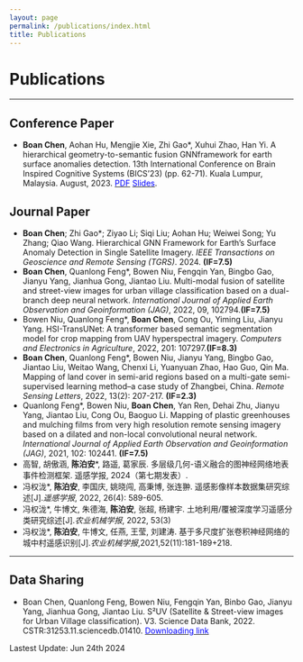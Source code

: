 ```yaml
---
layout: page
permalink: /publications/index.html
title: Publications
---
```


# Publications


<!-- &nbsp;  [中文 (Chinese Version)](https://caihanlin.com/publications-zh/) -->

<!-- ## Undergrad Thesis

- [Industrial Inspection System based on Intelligent IoT and Bionic Quadruped Robot](https://caihanlin.com/mypaper/thesis/IP-thesis.pdf). **Hanlin Cai** (Advisor: Zhezhuang Xu). Industrial Placement Thesis in Huading Tech and IACTIP Lab.  -->

---
## Conference Paper

- **Boan Chen**, Aohan Hu, Mengjie Xie, Zhi Gao*, Xuhui Zhao, Han Yi. A hierarchical geometry-to-semantic fusion GNNframework for earth surface anomalies detection. 13th International Conference on Brain Inspired Cognitive Systems (BICS’23) (pp. 62-71). Kuala Lumpur, Malaysia. August, 2023. 
[<span style="color: blue;">PDF</span>](https://cbachen1997.github.io/mypaper/conference/BICS_2023_paper_10_CameraReady.pdf) [<span style="color: blue;">Slides</span>](https://https://cbachen1997.github.io/mypaper/slides/BICS_2023.pdf).

## Journal Paper
- **Boan Chen**; Zhi Gao\*; Ziyao Li; Siqi Liu; Aohan Hu; Weiwei Song; Yu Zhang; Qiao Wang. Hierarchical GNN Framework for Earth’s Surface Anomaly Detection in Single Satellite Imagery. *IEEE Transactions on Geoscience and Remote Sensing (TGRS)*. 2024. **(IF=7.5)**
- **Boan Chen**, Quanlong Feng\*, Bowen Niu, Fengqin Yan, Bingbo Gao, Jianyu Yang, Jianhua Gong, Jiantao Liu. Multi-modal fusion of satellite and street-view images for urban village classification based on a dual-branch deep neural network. *International Journal of Applied Earth Observation and Geoinformation (JAG)*, 2022, 09, 102794.**(IF=7.5)**
- Bowen Niu, Quanlong Feng\*, **Boan Chen**, Cong Ou, Yiming Liu, Jianyu Yang. HSI-TransUNet: A transformer based semantic segmentation model for crop mapping from UAV hyperspectral imagery. *Computers and Electronics in Agriculture*, 2022, 201: 107297.**(IF=8.3)**
- **Boan Chen**, Quanlong Feng\*, Bowen Niu, Jianyu Yang, Bingbo Gao, Jiantao Liu, Weitao Wang, Chenxi Li, Yuanyuan Zhao, Hao Guo, Qin Ma. Mapping of land cover in semi-arid regions based on a multi-gate semi-supervised learning method–a case study of Zhangbei, China. *Remote Sensing Letters*, 2022, 13(2): 207-217. **(IF=2.3)**
-  Quanlong Feng\*, Bowen Niu, **Boan Chen**, Yan Ren, Dehai Zhu, Jianyu Yang, Jiantao Liu, Cong Ou, Baoguo Li. Mapping of plastic greenhouses and mulching films from very high resolution remote sensing imagery based on a dilated and non-local convolutional neural network. *International Journal of Applied Earth Observation and Geoinformation (JAG)*, 2021, 102: 102441. **(IF=7.5)**
- 高智, 胡傲涵, **陈泊安**\*, 路遥, 葛家辰. 多层级几何-语义融合的图神经网络地表事件检测框架. 遥感学报, 2024（第七期发表）.
- 冯权泷\*, **陈泊安**, 李国庆, 姚晓闯, 高秉博, 张连翀. 遥感影像样本数据集研究综述[J].*遥感学报*, 2022, 26(4): 589-605.
- 冯权泷\*, 牛博文, 朱德海, **陈泊安**, 张超, 杨建宇. 土地利用/覆被深度学习遥感分类研究综述[J].*农业机械学报*, 2022, 53(3)
- 冯权泷\*, **陈泊安**, 牛博文, 任燕, 王莹, 刘建涛. 基于多尺度扩张卷积神经网络的城中村遥感识别[J].*农业机械学报*,2021,52(11):181-189+218.

---
## Data Sharing
- Boan Chen, Quanlong Feng, Bowen Niu, Fengqin Yan, Binbo Gao, Jianyu Yang, Jianhua Gong, Jiantao Liu. S²UV (Satellite & Street-view images for Urban Village classification). V3. Science Data Bank, 2022. CSTR:31253.11.sciencedb.01410. [<span style="color: blue;">Downloading link</span>](https://cstr.cn/31253.11.sciencedb.01410. )


Lastest Update: Jun 24th 2024